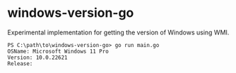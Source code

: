 # windows-version-go

Experimental implementation for getting the version of Windows using WMI.

```
PS C:\path\to\windows-version-go> go run main.go
OSName: Microsoft Windows 11 Pro
Version: 10.0.22621
Release:
```

